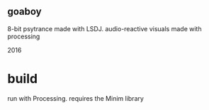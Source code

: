 ## goaboy

8-bit psytrance made with LSDJ. audio-reactive visuals made with processing

2016

# build
run with Processing. requires the Minim library
